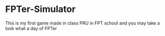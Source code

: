 # FPTer-Simulator

This is my first game made in class PRU in FPT school and you may take a look what a day of FPTer
